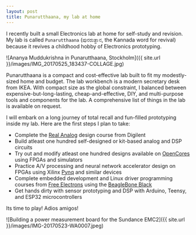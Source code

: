 ```yaml
---
layout: post
title: Punarutthaana, my lab at home
---
```


I recently built a small Electronics lab at home for self-study and revision.
My lab is called `Punarutthaana` (ಪುನರುತ್ಥಾನ, the Kannada word for revival) because it revives a childhood hobby of Electronics prototyping.

![Ananya Muddukrishna in Punarutthaana, Stockholm]({{ site.url }}/images/IMG_20170525_183437-COLLAGE.jpg)

Punarutthaana is a compact and cost-effective lab built to fit my modestly-sized home and budget.
The lab workbench is a modern secretary desk from IKEA.
With compact size as the global constraint, I balanced between expensive-but-long-lasting, cheap-and-effective, DIY, and multi-purpose tools and components for the lab.
A comprehensive list of things in the lab is available on request.

I will embark on a long journey of total recall and fun-filled prototyping inside my lab. Here are the first steps I plan to take:

- Complete the [Real Analog](https://learn.digilentinc.com/classroom/realanalog/) design course from Digilent
- Build atleast one hundred self-designed or kit-based analog and DSP circuits
- Try out and modify atleast one hundred designs available on [OpenCores](https://www.opencores.org) using FPGAs and simulators
- Practice A/V processing and neural network accelerator design on FPGAs using Xilinx [Pynq](http://www.pynq.io/) and similar devices
- Complete embedded development and Linux driver programming courses from [Free Electrons](http://free-electrons.com/training/) using the [BeagleBone Black](http://beagleboard.org/black)
- Get hands dirty with sensor prototyping and DSP with Arduino, Teensy, and ESP32 microcontrollers

Its time to play! Adios amigos!

![Building a power measurement board for the Sundance EMC2]({{ site.url }}/images/IMG-20170523-WA0007.jpeg)
